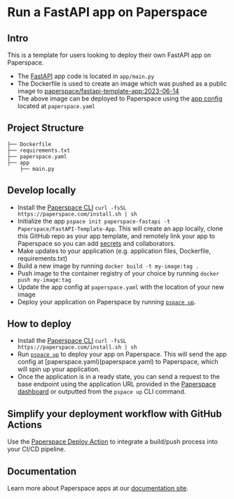 # Run a FastAPI app on Paperspace

## Intro

This is a template for users looking to deploy their own FastAPI app on Paperspace.

- The [FastAPI](https://fastapi.tiangolo.com/lo/) app code is located in `app/main.py`
- The Dockerfile is used to create an image which was pushed as a public image to [paperspace/fastapi-template-app:2023-06-14](https://hub.docker.com/repository/docker/paperspace/fastapi-template-app/general)
- The above image can be deployed to Paperspace using the [app config](https://docs-next.paperspace.com/deploying/app-config) located at `paperspace.yaml`

## Project Structure

```
├── Dockerfile
├── requirements.txt
├── paperspace.yaml
├── app
    ├── main.py
```

## Develop locally

- Install the [Paperspace CLI](https://docs-next.paperspace.com/cli) `curl -fsSL https://paperspace.com/install.sh | sh`
- Initialize the app `pspace init paperspace-fastapi -t Paperspace/FastAPI-Template-App`. This will create an app locally, clone this GitHub repo as your app template, and remotely link your app to Paperspace so you can add [secrets](https://docs-next.paperspace.com/secrets) and collaborators.
- Make updates to your application (e.g. application files, Dockerfile, requirements.txt)
- Build a new image by running `docker build -t my-image:tag .`
- Push image to the container registry of your choice by running `docker push my-image:tag`
- Update the app config at `paperspace.yaml` with the location of your new image
- Deploy your application on Paperspace by running [`pspace up`](https://docs-next.paperspace.com/cli/up).

## How to deploy

- Install the [Paperspace CLI](https://docs-next.paperspace.com/cli) `curl -fsSL https://paperspace.com/install.sh | sh`
- Run [`pspace up`](https://docs-next.paperspace.com/cli/up) to deploy your app on Paperspace. This will send the app config at [paperspace.yaml)(paperspace.yaml) to Paperspace, which will spin up your application.
- Once the application is in a ready state, you can send a request to the base endpoint using the application URL provided in the [Paperspace dashboard](https://https://dashboard.paperspace.com/) or outputted from the `pspace up` CLI command.

## Simplify your deployment workflow with GitHub Actions

Use the [Paperspace Deploy Action](https://github.com/Paperspace/deploy-action) to integrate a build/push process into your CI/CD pipeline.

## Documentation

Learn more about Paperspace apps at our [documentation site](https://docs-next.paperspace.com/apps).
